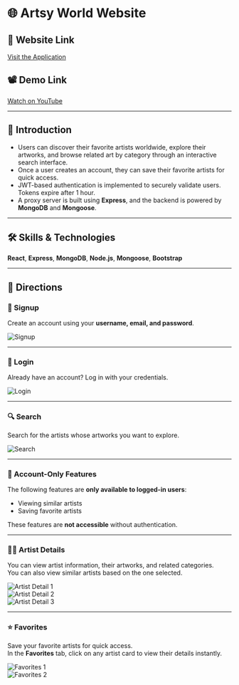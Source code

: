 # 🌐 Artsy World Website

## 🔗 Website Link  
[Visit the Application](https://tejas-artify-app.uw.r.appspot.com/)

## 📽️ Demo Link  
[Watch on YouTube](https://youtu.be/hZvGzY5E1-M?si=FIedmv1pFYYayh9M)

---

## 🧠 Introduction  
- Users can discover their favorite artists worldwide, explore their artworks, and browse related art by category through an interactive search interface.  
- Once a user creates an account, they can save their favorite artists for quick access.  
- JWT-based authentication is implemented to securely validate users. Tokens expire after 1 hour.  
- A proxy server is built using **Express**, and the backend is powered by **MongoDB** and **Mongoose**.

---

## 🛠️ Skills & Technologies  
**React**, **Express**, **MongoDB**, **Node.js**, **Mongoose**, **Bootstrap**

---

## 🚀 Directions

### 🔐 Signup  
Create an account using your **username, email, and password**.

![Signup](https://github.com/user-attachments/assets/ea579f68-fb87-4e47-b09f-4f866ef784aa)

---

### 🔑 Login  
Already have an account? Log in with your credentials.

![Login](https://github.com/user-attachments/assets/6d6ee81f-d10f-45e7-a183-ad63b1447b63)

---

### 🔍 Search  
Search for the artists whose artworks you want to explore.

![Search](https://github.com/user-attachments/assets/f7e5a8b9-b948-4833-8900-d9b142029ee0)

---

### 🔐 Account-Only Features  
The following features are **only available to logged-in users**:
- Viewing similar artists  
- Saving favorite artists  

These features are **not accessible** without authentication.

---

### 🧑‍🎨 Artist Details  
You can view artist information, their artworks, and related categories.  
You can also view similar artists based on the one selected.

![Artist Detail 1](https://github.com/user-attachments/assets/9a6e895a-ca4b-4699-ab60-d9c9d6f62d2e)  
![Artist Detail 2](https://github.com/user-attachments/assets/a578c16d-382c-46ca-b379-d95785bd95b2)  
![Artist Detail 3](https://github.com/user-attachments/assets/959b3aa6-24ba-4dba-abe8-f370b954980e)

---

### ⭐ Favorites  
Save your favorite artists for quick access.  
In the **Favorites** tab, click on any artist card to view their details instantly.

![Favorites 1](https://github.com/user-attachments/assets/7301bbbe-2163-4ba5-bae5-8a8691053d5e)  
![Favorites 2](https://github.com/user-attachments/assets/6e237497-5197-40aa-834f-a7a907565806)
